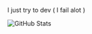 I just try to dev ( I fail alot )

![GitHub Stats](https://github-readme-stats.vercel.app/api/top-langs/?username=BobbyTriesDeving&theme=dark&show_icons=true&hide_border=true&layout=compact)
